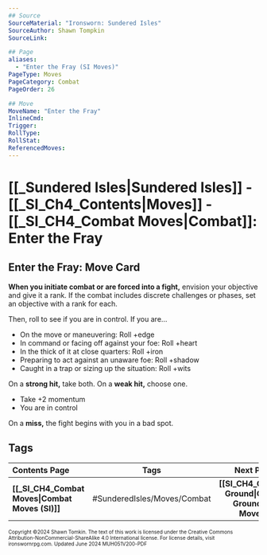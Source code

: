 ```yaml
---
## Source
SourceMaterial: "Ironsworn: Sundered Isles"
SourceAuthor: Shawn Tompkin
SourceLink: 

## Page
aliases: 
  - "Enter the Fray (SI Moves)"
PageType: Moves
PageCategory: Combat
PageOrder: 26

## Move
MoveName: "Enter the Fray"
InlineCmd: 
Trigger: 
RollType: 
RollStat: 
ReferencedMoves:
---
```

# [[_Sundered Isles|Sundered Isles]] - [[_SI_Ch4_Contents|Moves]] - [[_SI_CH4_Combat Moves|Combat]]: Enter the Fray
## Enter the Fray: Move Card
**When you initiate combat or are forced into a fight,** envision your objective and give it a rank. If the combat includes discrete challenges or phases, set an objective with a rank for each.

Then, roll to see if you are in control. If you are…
- On the move or maneuvering: Roll +edge
- In command or facing off against your foe: Roll +heart
- In the thick of it at close quarters: Roll +iron
- Preparing to act against an unaware foe: Roll +shadow
- Caught in a trap or sizing up the situation: Roll +wits

On a **strong hit,** take both. On a **weak hit,** choose one.
- Take +2 momentum
- You are in control

On a **miss,** the fight begins with you in a bad spot.

## Tags

| Contents Page | Tags | Next Page |
| :--- | :---: | ---: |
| **[[_SI_CH4_Combat Moves\|Combat Moves (SI)]]** | #SunderedIsles/Moves/Combat | **[[SI_CH4_Gain Ground\|Gain Ground (SI Moves)]]** |

<font size=-2>Copyright ©2024 Shawn Tomkin. The text of this work is licensed under the Creative Commons Attribution-NonCommercial-ShareAlike 4.0 International license. For license details, visit ironswornrpg.com. Updated June 2024 MUH051V200-PDF</font>